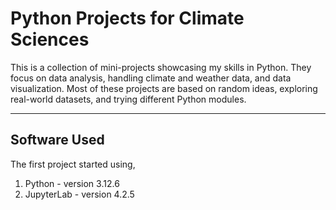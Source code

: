 # Python Projects for Climate Sciences

This is a collection of mini-projects showcasing my skills in Python. They focus on data analysis, handling climate and weather data, and data visualization. Most of these projects are based on random ideas, exploring real-world datasets, and trying different Python modules.

------------

## Software Used

The first project started using,

1. Python - version 3.12.6
2. JupyterLab - version 4.2.5
